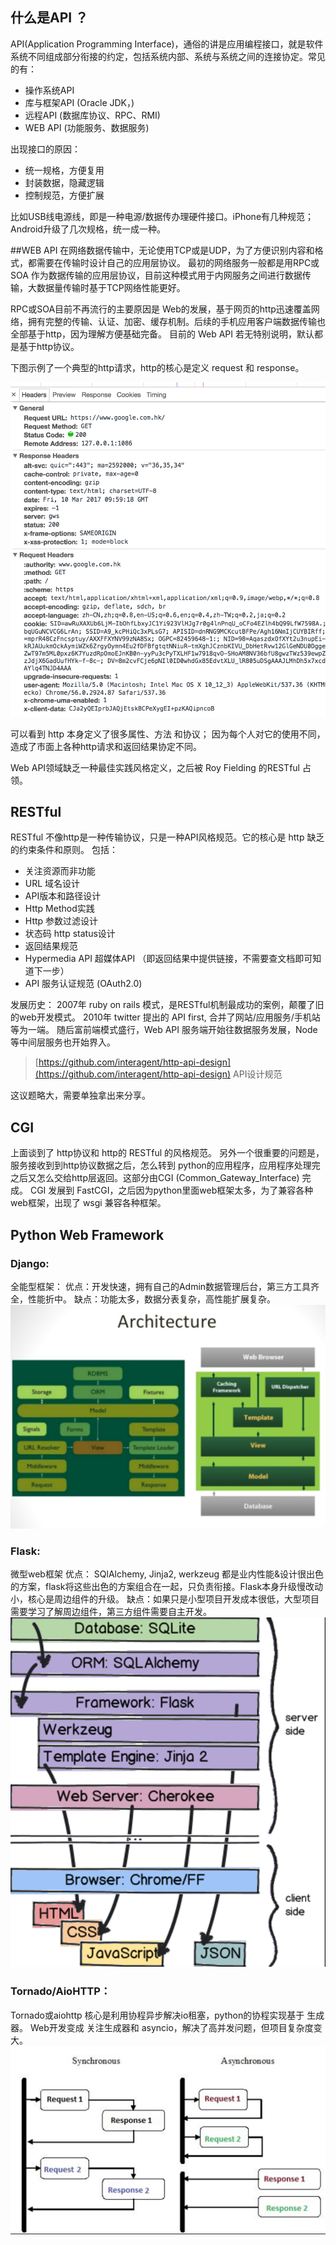 ## 什么是API ？
API(Application Programming Interface)，通俗的讲是应用编程接口，就是软件系统不同组成部分衔接的约定，包括系统内部、系统与系统之间的连接协定。常见的有：

* 操作系统API
* 库与框架API (Oracle JDK，)
* 远程API (数据库协议、RPC、RMI)
* WEB API (功能服务、数据服务)

出现接口的原因：

* 统一规格，方便复用
* 封装数据，隐藏逻辑
* 控制规范，方便扩展

比如USB线电源线，即是一种电源/数据传办理硬件接口。iPhone有几种规范；Android升级了几次规格，统一成一种。

##WEB API
在网络数据传输中，无论使用TCP或是UDP，为了方便识别内容和格式，都需要在传输时设计自己的应用层协议。
最初的网络服务一般都是用RPC或SOA 作为数据传输的应用层协议，目前这种模式用于内网服务之间进行数据传输，大数据量传输时基于TCP网络性能更好。

RPC或SOA目前不再流行的主要原因是 Web的发展，基于网页的http迅速覆盖网络，拥有完整的传输、认证、加密、缓存机制。后续的手机应用客户端数据传输也全部基于http，因为理解方便基础完备。
目前的 Web API 若无特别说明，默认都是基于http协议。

下图示例了一个典型的http请求，http的核心是定义 request 和 response。

![http](../images/pic-http.png)

可以看到 http 本身定义了很多属性、方法 和协议；
因为每个人对它的使用不同，造成了市面上各种http请求和返回结果协定不同。

Web API领域缺乏一种最佳实践风格定义，之后被 Roy Fielding 的RESTful 占领。

## RESTful
RESTful 不像http是一种传输协议，只是一种API风格规范。它的核心是 http 缺乏的约束条件和原则。
包括：

* 关注资源而非功能
* URL 域名设计
* API版本和路径设计
* Http Method实践
* Http 参数过滤设计
* 状态码 http status设计
* 返回结果规范
* Hypermedia API 超媒体API （即返回结果中提供链接，不需要查文档即可知道下一步）
* API 服务认证规范 (OAuth2.0)

发展历史：
2007年 ruby on rails 模式，是RESTful机制最成功的案例，颠覆了旧的web开发模式。
2010年 twitter 提出的 API first, 合并了网站/应用服务/手机站 等为一端。
随后富前端模式盛行，Web API 服务端开始往数据服务发展，Node等中间层服务也开始界入。

> [https://github.com/interagent/http-api-design](https://github.com/interagent/http-api-design)  API设计规范

这议题略大，需要单独拿出来分享。

## CGI
上面谈到了 http协议和 http的 RESTful 的风格规范。
另外一个很重要的问题是，服务接收到到http协议数据之后，怎么转到 python的应用程序，应用程序处理完之后又怎么交给http层返回。这部分由CGI (Common_Gateway_Interface) 完成。
CGI 发展到 FastCGI，之后因为python里面web框架太多，为了兼容各种web框架，出现了 wsgi 兼容各种框架。

## Python Web Framework

### Django:
全能型框架：
优点：开发快速，拥有自己的Admin数据管理后台，第三方工具齐全，性能折中。
缺点：功能太多，数据分表复杂，高性能扩展复杂。
![django](../images/django.png)

### Flask:
微型web框架
优点： SQlAlchemy, Jinja2, werkzeug 都是业内性能&设计很出色的方案，flask将这些出色的方案组合在一起，只负责衔接。Flask本身升级慢改动小，核心是周边组件的升级。
缺点：如果只是小型项目开发成本很低，大型项目需要学习了解周边组件，第三方组件需要自主开发。
![flask](../images/flask.png)

### Tornado/AioHTTP：
Tornado或aiohttp 核心是利用协程异步解决io租塞，python的协程实现基于 生成器。
Web开发变成 关注生成器和 asyncio，解决了高并发问题，但项目复杂度变大。
![async](../images/async.png)
